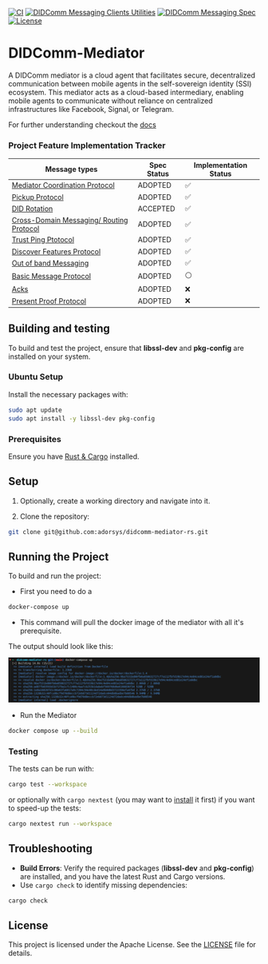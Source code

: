 [![CI](https://github.com/adorsys/didcomm-mediator-rs/actions/workflows/rust.yml/badge.svg)](https://github.com/adorsys/didcomm-mediator-rs/actions/workflows/rust.yml)
[![DIDComm Messaging Clients Utilities](https://img.shields.io/badge/DIDComm%20Messaging%20Clients%20Utilities-repo-blue.svg)](https://github.com/adorsys/didcomm-messaging-clients-utilities)
[![DIDComm Messaging Spec](https://img.shields.io/badge/DIDComm%20Messaging-Specification-blue.svg)](https://identity.foundation/didcomm-messaging/spec/)
[![License](https://img.shields.io/badge/license-Apache%202.0-brightgreen.svg)](https://github.com/adorsys/didcomm-mediator-rs/blob/main/LICENSE)


# DIDComm-Mediator

A DIDComm mediator is a cloud agent that facilitates secure, decentralized communication between mobile agents in the self-sovereign identity (SSI) ecosystem. This mediator acts as a cloud-based intermediary, enabling mobile agents to communicate without reliance on centralized infrastructures like Facebook, Signal, or Telegram.


For further understanding checkout the [docs](docs/mediator-doc.md)<br>

###  Project Feature Implementation Tracker

|Message types  | Spec Status | Implementation Status|
|---------------|-------------|----------------------|
|[Mediator Coordination Protocol](https://didcomm.org/coordinate-mediation/2.0/)| ADOPTED| ✅|
|[Pickup Protocol](https://didcomm.org/messagepickup/3.0/)| ADOPTED | ✅ |
|[DID Rotation](https://didcomm.org/book/v2/didrotation) | ACCEPTED | ✅ |
|[Cross-Domain Messaging/ Routing Protocol](https://identity.foundation/didcomm-messaging/spec/#routing-protocol-20) | ADOPTED | ✅|
|[Trust Ping Ptotocol](https://identity.foundation/didcomm-messaging/spec/#trust-ping-protocol-20) | ADOPTED|✅|
|[Discover Features Protocol](https://didcomm.org/discover-features/2.0/) | ADOPTED | ✅ |
|[Out of band Messaging](https://identity.foundation/didcomm-messaging/spec/#out-of-band-messages) | ADOPTED | ✅
|[Basic Message Protocol](https://didcomm.org/basicmessage/2.0/#:~:text=The%20BasicMessage%20protocol%20describes%20a,message%20type%20used%20to%20communicate.) | ADOPTED|⚪|
|[Acks](https://github.com/hyperledger/aries-rfcs/tree/main/features/0015-acks)| ADOPTED |❌ |
|[Present Proof Protocol](https://didcomm.org/present-proof/3.0/)| ADOPTED | ❌|

## Building and testing

To build and test the project, ensure that **libssl-dev** and **pkg-config** are installed on your system.

### Ubuntu Setup

Install the necessary packages with:

```sh
sudo apt update
sudo apt install -y libssl-dev pkg-config
```

### Prerequisites

Ensure you have [Rust & Cargo](https://www.rust-lang.org/tools/install) installed.

## Setup

1. Optionally, create a working directory and navigate into it.

2. Clone the repository:

```sh
git clone git@github.com:adorsys/didcomm-mediator-rs.git
```

## Running the Project

To build and run the project:

* First you need to do a

```sh
docker-compose up
```

* This command will pull the docker image of the mediator with all it's prerequisite.


The output should look like this:

![image](docs/server-output.webp)

* Run the Mediator
```sh
docker compose up --build
```

### Testing

The tests can be run with:

```sh
cargo test --workspace
```

or optionally with `cargo nextest` (you may want to [install](https://nexte.st/docs/installation/pre-built-binaries/) it first) if you want to speed-up the tests:

```sh
cargo nextest run --workspace
```

## Troubleshooting

* **Build Errors**: Verify the required packages (**libssl-dev** and **pkg-config**) are installed, and you have the latest Rust and Cargo versions.
* Use `cargo check` to identify missing dependencies:

```sh
cargo check
```

## License

This project is licensed under the Apache License. See the [LICENSE](https://github.com/adorsys/didcomm-mediator-rs/blob/main/LICENSE) file for details.
